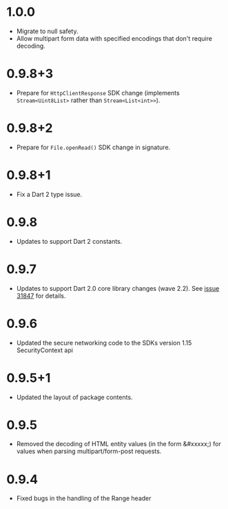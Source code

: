 # 1.0.0

* Migrate to null safety.
* Allow multipart form data with specified encodings that don't require
  decoding.

# 0.9.8+3

* Prepare for `HttpClientResponse` SDK change (implements `Stream<Uint8List>`
  rather than `Stream<List<int>>`).

# 0.9.8+2

* Prepare for `File.openRead()` SDK change in signature.

# 0.9.8+1

* Fix a Dart 2 type issue.

# 0.9.8

* Updates to support Dart 2 constants.

# 0.9.7

* Updates to support Dart 2.0 core library changes (wave
  2.2). See [issue 31847][sdk#31847] for details.

  [sdk#31847]: https://github.com/dart-lang/sdk/issues/31847

# 0.9.6

* Updated the secure networking code to the SDKs version 1.15 SecurityContext api

# 0.9.5+1

* Updated the layout of package contents.

# 0.9.5

* Removed the decoding of HTML entity values (in the form &#xxxxx;) for
  values when parsing multipart/form-post requests.

# 0.9.4

* Fixed bugs in the handling of the Range header
